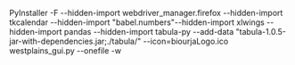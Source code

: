 PyInstaller -F --hidden-import webdriver_manager.firefox --hidden-import tkcalendar --hidden-import "babel.numbers"--hidden-import xlwings --hidden-import pandas --hidden-import tabula-py --add-data "tabula-1.0.5-jar-with-dependencies.jar;./tabula/" --icon=biourjaLogo.ico westplains_gui.py --onefile -w